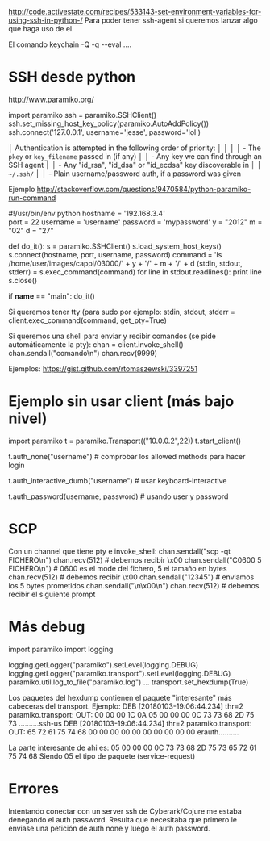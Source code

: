 http://code.activestate.com/recipes/533143-set-environment-variables-for-using-ssh-in-python-/
Para poder tener ssh-agent si queremos lanzar algo que haga uso de el.

El comando
keychain -Q -q --eval ....


# SSH desde python
http://www.paramiko.org/

import paramiko
ssh = paramiko.SSHClient()
ssh.set_missing_host_key_policy(paramiko.AutoAddPolicy())
ssh.connect('127.0.0.1', username='jesse', password='lol')

│ Authentication is attempted in the following order of priority:                                                      │
│                                                                                                                      │
│     - The ``pkey`` or ``key_filename`` passed in (if any)                                                            │
│     - Any key we can find through an SSH agent                                                                       │
│     - Any "id_rsa", "id_dsa" or "id_ecdsa" key discoverable in                                                       │
│       ``~/.ssh/``                                                                                                    │
│     - Plain username/password auth, if a password was given

Ejemplo
http://stackoverflow.com/questions/9470584/python-paramiko-run-command

#!/usr/bin/env python
hostname = '192.168.3.4'    
port = 22
username = 'username'
password = 'mypassword'
y = "2012"
m = "02"
d = "27"

def do_it():
    s = paramiko.SSHClient()
    s.load_system_host_keys()
    s.connect(hostname, port, username, password)
    command = 'ls /home/user/images/cappi/03000/' + y + '/' + m + '/' + d
    (stdin, stdout, stderr) = s.exec_command(command)
    for line in stdout.readlines():
        print line
    s.close()

if __name__ == "main":
    do_it()



Si queremos tener tty (para sudo por ejemplo:
stdin, stdout, stderr = client.exec_command(command,  get_pty=True)


Si queremos una shell para enviar y recibir comandos (se pide automáticamente la pty):
chan = client.invoke_shell()
chan.sendall("comando\n")
chan.recv(9999)



Ejemplos: https://gist.github.com/rtomaszewski/3397251



# Ejemplo sin usar client (más bajo nivel)
import paramiko
t = paramiko.Transport(("10.0.0.2",22))
t.start_client()


t.auth_none("username")  # comprobar los allowed methods para hacer login

t.auth_interactive_dumb("username")  # usar keyboard-interactive

t.auth_password(username, password)  # usando user y password


# SCP
Con un channel que tiene pty e invoke_shell:
chan.sendall("scp -qt FICHERO\n")
chan.recv(512)  # debemos recibir \x00
chan.sendall("C0600 5 FICHERO\n")  # 0600 es el mode del fichero, 5 el tamaño en bytes
chan.recv(512)  # debemos recibir \x00
chan.sendall("12345")  # enviamos los 5 bytes prometidos
chan.sendall("\n\x00\n")
chan.recv(512)  # debemos recibir el siguiente prompt



# Más debug
import paramiko
import logging

logging.getLogger("paramiko").setLevel(logging.DEBUG)
logging.getLogger("paramiko.transport").setLevel(logging.DEBUG)
paramiko.util.log_to_file("paramiko.log")
...
transport.set_hexdump(True)


Los paquetes del hexdump contienen el paquete "interesante" más cabeceras del transport.
Ejemplo:
DEB [20180103-19:06:44.234] thr=2   paramiko.transport: OUT: 00 00 00 1C 0A 05 00 00 00 0C 73 73 68 2D 75 73    ..........ssh-us
DEB [20180103-19:06:44.234] thr=2   paramiko.transport: OUT: 65 72 61 75 74 68 00 00 00 00 00 00 00 00 00 00    erauth..........

La parte interesante de ahi es: 05 00 00 00 0C 73 73 68 2D 75 73 65 72 61 75 74 68
Siendo 05 el tipo de paquete (service-request)



# Errores
Intentando conectar con un server ssh de Cyberark/Cojure me estaba denegando el auth password.
Resulta que necesitaba que primero le enviase una petición de auth none y luego el auth password.
